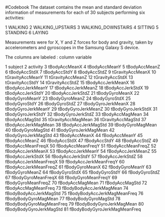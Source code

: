 #Codebook
The dataset contains the mean and standard deviation information of measurements for each of 30 subjects performing six activities:

1 WALKING 
2 WALKING_UPSTAIRS 
3 WALKING_DOWNSTAIRS 
4 SITTING 
5 STANDING 
6 LAYING

Measurements were for X, Y and Z forces for body and gravity, taken by accelerometers and gyroscopes in the Samsung Galaxy S device.

The columns are labeled : column variable


1  subject 
2  activity 
3  tBodyAccMeanX 
4  tBodyAccMeanY 
5  tBodyAccMeanZ 
6  tBodyAccStdX 
7  tBodyAccStdY 
8  tBodyAccStdZ 
9  tGravityAccMeanX 
10  tGravityAccMeanY 
11  tGravityAccMeanZ 
12  tGravityAccStdX 
13  tGravityAccStdY 
14  tGravityAccStdZ 
15  tBodyAccJerkMeanX 
16  tBodyAccJerkMeanY 
17  tBodyAccJerkMeanZ 
18  tBodyAccJerkStdX 
19  tBodyAccJerkStdY 
20  tBodyAccJerkStdZ 
21  tBodyGyroMeanX 
22  tBodyGyroMeanY 
23  tBodyGyroMeanZ 
24  tBodyGyroStdX 
25  tBodyGyroStdY 
26  tBodyGyroStdZ 
27  tBodyGyroJerkMeanX 
28  tBodyGyroJerkMeanY 
29  tBodyGyroJerkMeanZ 
30  tBodyGyroJerkStdX 
31  tBodyGyroJerkStdY 
32  tBodyGyroJerkStdZ 
33  tBodyAccMagMean 
34  tBodyAccMagStd 
35  tGravityAccMagMean 
36  tGravityAccMagStd 
37  tBodyAccJerkMagMean 
38  tBodyAccJerkMagStd 
39  tBodyGyroMagMean 
40  tBodyGyroMagStd 
41  tBodyGyroJerkMagMean 
42  tBodyGyroJerkMagStd 
43  fBodyAccMeanX 
44  fBodyAccMeanY 
45  fBodyAccMeanZ 
46  fBodyAccStdX 
47  fBodyAccStdY 
48  fBodyAccStdZ 
49  fBodyAccMeanFreqX 
50  fBodyAccMeanFreqY 
51  fBodyAccMeanFreqZ 
52  fBodyAccJerkMeanX 
53  fBodyAccJerkMeanY 
54  fBodyAccJerkMeanZ 
55  fBodyAccJerkStdX 
56  fBodyAccJerkStdY 
57  fBodyAccJerkStdZ 
58  fBodyAccJerkMeanFreqX 
59  fBodyAccJerkMeanFreqY 
60  fBodyAccJerkMeanFreqZ 
61  fBodyGyroMeanX 
62  fBodyGyroMeanY 
63  fBodyGyroMeanZ 
64  fBodyGyroStdX 
65  fBodyGyroStdY 
66  fBodyGyroStdZ 
67  fBodyGyroMeanFreqX 
68  fBodyGyroMeanFreqY 
69  fBodyGyroMeanFreqZ 
70  fBodyAccMagMean 
71  fBodyAccMagStd 
72  fBodyAccMagMeanFreq 
73  fBodyBodyAccJerkMagMean 
74  fBodyBodyAccJerkMagStd 
75  fBodyBodyAccJerkMagMeanFreq 
76  fBodyBodyGyroMagMean 
77  fBodyBodyGyroMagStd 
78  fBodyBodyGyroMagMeanFreq 
79  fBodyBodyGyroJerkMagMean 
80  fBodyBodyGyroJerkMagStd 81  fBodyBodyGyroJerkMagMeanFreq